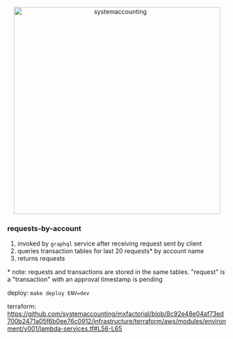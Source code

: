 <p align="center">
  <img width="475" alt="systemaccounting" src="https://user-images.githubusercontent.com/12200465/37568924-06f05d08-2a99-11e8-8891-60f373b33421.png">
</p>

### requests-by-account

1. invoked by `graphql` service after receiving request sent by client
1. queries transaction tables for last 20 requests* by account name
1. returns requests

\* note: requests and transactions are stored in the same tables. "request" is a "transaction" with an approval timestamp is pending

deploy: `make deploy ENV=dev`

terraform: https://github.com/systemaccounting/mxfactorial/blob/8c92e48e04af73ed700b2471a05f6b0ee76c0912/infrastructure/terraform/aws/modules/environment/v001/lambda-services.tf#L56-L65
